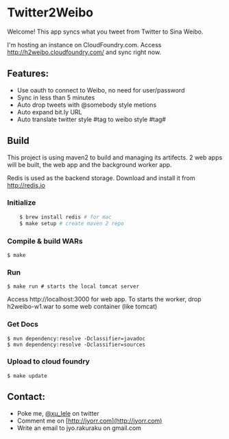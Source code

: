 # Twitter2Weibo

Welcome! This app syncs what you tweet from Twitter to Sina Weibo.

I'm hosting an instance on CloudFoundry.com. Access http://h2weibo.cloudfoundry.com/ and sync right now.

## Features:
  * Use oauth to connect to Weibo, no need for user/password
  * Sync in less than 5 minutes
  * Auto drop tweets with @somebody style metions
  * Auto expand bit.ly URL
  * Auto translate twitter style #tag to weibo style #tag#

## Build

This project is using maven2 to build and managing its artifects. 2 web apps will be built, the web app and the background worker app.

Redis is used as the backend storage. Download and install it from http://redis.io

### Initialize

```bash
    $ brew install redis # for mac
    $ make setup # create maven 2 repo
```

### Compile & build WARs

    $ make

### Run

    $ make run # starts the local tomcat server

Access http://localhost:3000 for web app. To starts the worker, drop h2weibo-w1.war to some web container (like tomcat)

### Get Docs

    $ mvn dependency:resolve -Dclassifier=javadoc
    $ mvn dependency:resolve -Dclassifier=sources

### Upload to cloud foundry

    $ make update

## Contact:
  * Poke me, [@xu\_lele](http://twitter.com/xu_lele) on twitter
  * Comment me on [http://jyorr.com](http://jyorr.com)
  * Write an email to jyo.rakuraku on gmail.com
